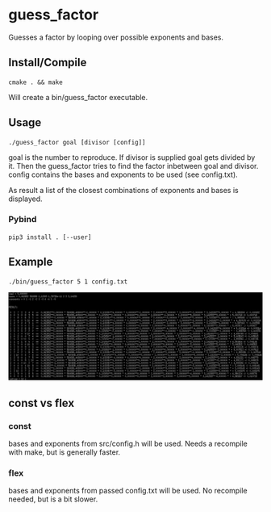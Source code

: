 # guess_factor

Guesses a factor by looping over possible exponents and bases.

## Install/Compile
```
cmake . && make
```
Will create a bin/guess_factor executable.


## Usage
```
./guess_factor goal [divisor [config]]
```
goal is the number to reproduce. 
If divisor is supplied goal gets divided by it. Then the guess_factor tries to find the factor inbetween goal and divisor.
config contains the bases and exponents to be used (see config.txt).

As result a list of the closest combinations of exponents and bases is displayed.

### Pybind

```
pip3 install . [--user]
```

## Example
```
./bin/guess_factor 5 1 config.txt
```
![IMG](/img/img.png)

## const vs flex 

### const 

bases and exponents from src/config.h will be used. Needs a recompile with make, but is generally faster.

###  flex

bases and exponents from passed config.txt will be used. No recompile needed, but is a bit slower. 


